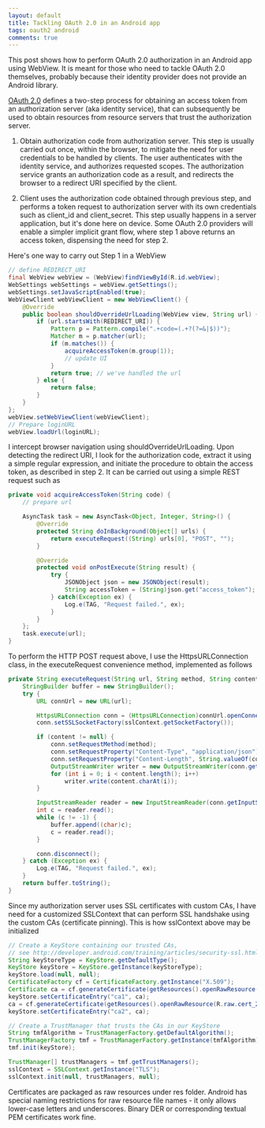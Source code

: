 ```yaml
---
layout: default
title: Tackling OAuth 2.0 in an Android app
tags: oauth2 android
comments: true
---
```


This post shows how to perform OAuth 2.0 authorization in an Android app using WebView. It is meant for those who need to tackle OAuth 2.0 themselves, probably because their identity provider does not provide an Android library.

[OAuth 2.0](https://tools.ietf.org/html/rfc6749) defines a two-step process for obtaining an access token from an authorization server (aka identity service), that can subsequently be used to obtain resources from resource servers that trust the authorization server.

1. Obtain authorization code from authorization server. This step is usually carried out once, within the browser, to mitigate the need for user credentials to be handled by clients. The user authenticates with the identity service, and authorizes requested scopes. The authorization service grants an authorization code as a result, and redirects the browser to a redirect URI specified by the client.

2. Client uses the authorization code obtained through previous step, and performs a token request to authorization server with its own credentials such as client_id and client_secret. This step usually happens in a server application, but it's done here on device. Some OAuth 2.0 providers will enable a simpler implicit grant flow, where step 1 above returns an access token, dispensing the need for step 2.

Here's one way to carry out Step 1 in a WebView

```java
// define REDIRECT_URI
final WebView webView = (WebView)findViewById(R.id.webView);
WebSettings webSettings = webView.getSettings();
webSettings.setJavaScriptEnabled(true);
WebViewClient webViewClient = new WebViewClient() {
    @Override
    public boolean shouldOverrideUrlLoading(WebView view, String url) {
        if (url.startsWith(REDIRECT_URI)) {
            Pattern p = Pattern.compile(".+code=(.+?(?=&|$))");
            Matcher m = p.matcher(url);
            if (m.matches()) {
                acquireAccessToken(m.group(1));
                // update UI
            }
            return true; // we've handled the url
        } else {
            return false;
        }
    }
};
webView.setWebViewClient(webViewClient);
// Prepare loginURL
webView.loadUrl(loginURL);
```

I intercept browser navigation using shouldOverrideUrlLoading. Upon detecting the redirect URI, I look for the authorization code, extract it using a simple regular expression, and initiate the procedure to obtain the access token, as described in step 2\. It can be carried out using a simple REST request such as

```java
private void acquireAccessToken(String code) {
    // prepare url

    AsyncTask task = new AsyncTask<Object, Integer, String>() {
        @Override
        protected String doInBackground(Object[] urls) {
            return executeRequest((String) urls[0], "POST", "");
        }

        @Override
        protected void onPostExecute(String result) {
            try {
                JSONObject json = new JSONObject(result);
                String accessToken = (String)json.get("access_token");
            } catch(Exception ex) {
                Log.e(TAG, "Request failed.", ex);
            }
        }
    };
    task.execute(url);
}
```

To perform the HTTP POST request above, I use the HttpsURLConnection class, in the executeRequest convenience method, implemented as follows

```java
private String executeRequest(String url, String method, String content) {
    StringBuilder buffer = new StringBuilder();
    try {
        URL connUrl = new URL(url);

        HttpsURLConnection conn = (HttpsURLConnection)connUrl.openConnection();
        conn.setSSLSocketFactory(sslContext.getSocketFactory());

        if (content != null) {
            conn.setRequestMethod(method);
            conn.setRequestProperty("Content-Type", "application/json");
            conn.setRequestProperty("Content-Length", String.valueOf(content.length()));
            OutputStreamWriter writer = new OutputStreamWriter(conn.getOutputStream());
            for (int i = 0; i < content.length(); i++)
                writer.write(content.charAt(i));
        }

        InputStreamReader reader = new InputStreamReader(conn.getInputStream());
        int c = reader.read();
        while (c != -1) {
            buffer.append((char)c);
            c = reader.read();
        }

        conn.disconnect();
    } catch (Exception ex) {
        Log.e(TAG, "Request failed.", ex);
    }
    return buffer.toString();
}
```

Since my authorization server uses SSL certificates with custom CAs, I have need for a customized SSLContext that can perform SSL handshake using the custom CAs (certificate pinning). This is how sslContext above may be initialized

```java
// Create a KeyStore containing our trusted CAs,
// see http://developer.android.com/training/articles/security-ssl.html
String keyStoreType = KeyStore.getDefaultType();
KeyStore keyStore = KeyStore.getInstance(keyStoreType);
keyStore.load(null, null);
CertificateFactory cf = CertificateFactory.getInstance("X.509");
Certificate ca = cf.generateCertificate(getResources().openRawResource(R.raw.cert_1));
keyStore.setCertificateEntry("ca1", ca);
ca = cf.generateCertificate(getResources().openRawResource(R.raw.cert_2));
keyStore.setCertificateEntry("ca2", ca);

// Create a TrustManager that trusts the CAs in our KeyStore
String tmfAlgorithm = TrustManagerFactory.getDefaultAlgorithm();
TrustManagerFactory tmf = TrustManagerFactory.getInstance(tmfAlgorithm);
tmf.init(keyStore);

TrustManager[] trustManagers = tmf.getTrustManagers();
sslContext = SSLContext.getInstance("TLS");
sslContext.init(null, trustManagers, null);
```

Certificates are packaged as raw resources under res folder. Android has special naming restrictions for raw resource file names - it only allows lower-case letters and underscores. Binary DER or corresponding textual PEM certificates work fine.
